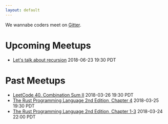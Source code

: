 ```yaml
---
layout: default
---
```


We wannabe coders meet on [Gitter](https://gitter.im/wannabecoders/public_meet).

# Upcoming Meetups
- [Let's talk about recursion]()
<span class="dt">2018-06-23 19:30 PDT</span>

# Past Meetups
- [LeetCode 40. Combination Sum II](https://gitter.im/wannabecoders/public_meet?at=5ab9e9b7c4d0ae800705ea6c)
<span class="dt">2018-03-26 19:30 PDT</span>
- [The Rust Programming Language 2nd Edition, Chapter 4](https://gitter.im/wannabecoders/public_meet?at=5ab85e89458cbde5577668d1)
<span class="dt">2018-03-25 19:30 PDT</span>
- [The Rust Programming Language 2nd Edition, Chapter 1-3](https://gitter.im/wannebecoders/Lobby/archives/2018/03/24)
<span class="dt">2018-03-24 22:00 PDT</span>
